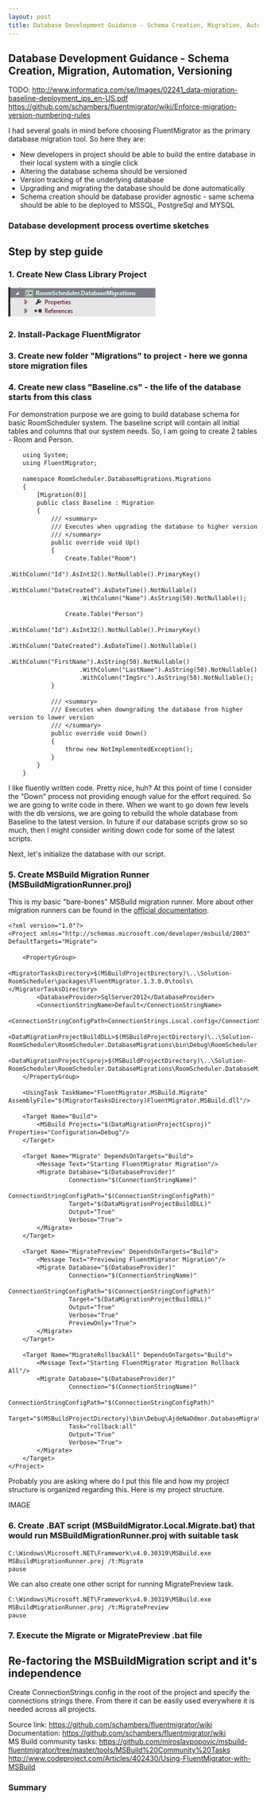 ```yaml
---
layout: post
title: Database Development Guidance - Schema Creation, Migration, Automation, Versioning
---
```


## Database Development Guidance - Schema Creation, Migration, Automation, Versioning 

TODO:
http://www.informatica.com/se/Images/02241_data-migration-baseline-deployment_ips_en-US.pdf
https://github.com/schambers/fluentmigrator/wiki/Enforce-migration-version-numbering-rules

I had several goals in mind before choosing FluentMigrator as the primary database migration tool. So here they are:

- New developers in project should be able to build the entire database in their local system with a single click
- Altering the database schema should be versioned 
- Version tracking of the underlying database
- Upgrading and migrating the database should be done automatically
- Schema creation should be database provider agnostic - same schema should be able to be deployed to MSSQL, PostgreSql and MYSQL

### Database development process overtime sketches



## Step by step guide

### 1. Create New Class Library Project

![](images/2014-11-13-database-development-guidance/dbschema-001.png) 

### 2. Install-Package FluentMigrator

### 3. Create new folder "Migrations" to project - here we gonna store migration files
 
### 4. Create new class "Baseline.cs" - the life of the database starts from this class

For demonstration purpose we are going to build database schema for basic RoomScheduler system.
The baseline script will contain all initial tables and columns that our system needs. So, I am going to create 2 tables - Room and Person. 

		using System;
		using FluentMigrator;
		
		namespace RoomScheduler.DatabaseMigrations.Migrations
		{
		    [Migration(0)]
		    public class Baseline : Migration
		    {
		        /// <summary>
		        /// Executes when upgrading the database to higher version
		        /// </summary>
		        public override void Up()
		        {
		            Create.Table("Room")
		                .WithColumn("Id").AsInt32().NotNullable().PrimaryKey()
		                .WithColumn("DateCreated").AsDateTime().NotNullable()
		                .WithColumn("Name").AsString(50).NotNullable();
		
		            Create.Table("Person")
		                .WithColumn("Id").AsInt32().NotNullable().PrimaryKey()
		                .WithColumn("DateCreated").AsDateTime().NotNullable()
		                .WithColumn("FirstName").AsString(50).NotNullable()
		                .WithColumn("LastName").AsString(50).NotNullable()
		                .WithColumn("ImgSrc").AsString(50).NotNullable();
		        }
		
		        /// <summary>
		        /// Executes when downgrading the database from higher version to lower version
		        /// </summary>
		        public override void Down()
		        {
		            throw new NotImplementedException();
		        }
		    }
		}

I like fluently written code. Pretty nice, huh? At this point of time I consider the "Down" process not providing enough value for the effort required. So we are going to write code in there.
When we want to go down few levels with the db versions, we are going to rebuild the whole database from Baseline to the latest version. In future if our database scripts grow so so much, then I might consider writing down code for some of the latest scripts. 

Next, let's initialize the database with our script. 

### 5. Create MSBuild Migration Runner (MSBuildMigrationRunner.proj)

This is my basic "bare-bones" MSBuild migration runner. More about other migration runners can be found in the [official documentation](https://github.com/schambers/fluentmigrator/wiki/Migration-Runners "official documentation").

	<?xml version="1.0"?>
	<Project xmlns="http://schemas.microsoft.com/developer/msbuild/2003" DefaultTargets="Migrate">
	
		<PropertyGroup>
			<MigratorTasksDirectory>$(MSBuildProjectDirectory)\..\Solution-RoomScheduler\packages\FluentMigrator.1.3.0.0\tools\</MigratorTasksDirectory>
			<DatabaseProvider>SqlServer2012</DatabaseProvider>
			<ConnectionStringName>Default</ConnectionStringName>
			<ConnectionStringConfigPath>ConnectionStrings.Local.config</ConnectionStringConfigPath>
			<DataMigrationProjectBuildDLL>$(MSBuildProjectDirectory)\..\Solution-RoomScheduler\RoomScheduler.DatabaseMigrations\bin\Debug\RoomScheduler.DatabaseMigrations.dll</DataMigrationProjectBuildDLL>
			<DataMigrationProjectCsproj>$(MSBuildProjectDirectory)\..\Solution-RoomScheduler\RoomScheduler.DatabaseMigrations\RoomScheduler.DatabaseMigrations.csproj</DataMigrationProjectCsproj>
		</PropertyGroup>
	
		<UsingTask TaskName="FluentMigrator.MSBuild.Migrate" AssemblyFile="$(MigratorTasksDirectory)FluentMigrator.MSBuild.dll"/>
		
		<Target Name="Build">
	        <MSBuild Projects="$(DataMigrationProjectCsproj)" Properties="Configuration=Debug"/>
	    </Target>
		
		<Target Name="Migrate" DependsOnTargets="Build">
			<Message Text="Starting FluentMigrator Migration"/>
			<Migrate Database="$(DatabaseProvider)"
					 Connection="$(ConnectionStringName)"
					 ConnectionStringConfigPath="$(ConnectionStringConfigPath)"
					 Target="$(DataMigrationProjectBuildDLL)"
					 Output="True"
					 Verbose="True">
			</Migrate>
		</Target>
	
		<Target Name="MigratePreview" DependsOnTargets="Build">
			<Message Text="Previewing FluentMigrator Migration"/>
			<Migrate Database="$(DatabaseProvider)"
					 Connection="$(ConnectionStringName)"
					 ConnectionStringConfigPath="$(ConnectionStringConfigPath)"
					 Target="$(DataMigrationProjectBuildDLL)"
					 Output="True"
					 Verbose="True"
					 PreviewOnly="True">
			</Migrate>
		</Target>
	
		<Target Name="MigrateRollbackAll" DependsOnTargets="Build">
			<Message Text="Starting FluentMigrator Migration Rollback All"/>
			<Migrate Database="$(DatabaseProvider)"
					 Connection="$(ConnectionStringName)"
					 ConnectionStringConfigPath="$(ConnectionStringConfigPath)"
					 Target="$(MSBuildProjectDirectory)\bin\Debug\AjdeNaOdmor.DatabaseMigration.dll"
					 Task="rollback:all"
					 Output="True"
					 Verbose="True">
			</Migrate>
		</Target>
	</Project>


Probably you are asking where do I put this file and how my project structure is organized regarding this. Here is my project structure.

IMAGE

### 6. Create .BAT script (MSBuildMigrator.Local.Migrate.bat) that would run MSBuildMigrationRunner.proj with suitable task

	C:\Windows\Microsoft.NET\Framework\v4.0.30319\MSBuild.exe MSBuildMigrationRunner.proj /t:Migrate
	pause

We can also create one other script for running MigratePreview task.

	C:\Windows\Microsoft.NET\Framework\v4.0.30319\MSBuild.exe MSBuildMigrationRunner.proj /t:MigratePreview
	pause

### 7. Execute the Migrate or MigratePreview .bat file


## Re-factoring the MSBuildMigration script and it's independence

Create ConnectionStrings.config in the root of the project and specify the connections strings there. From there it can be easily used everywhere it is needed across all projects. 


Source link: https://github.com/schambers/fluentmigrator/wiki  
Documentation: https://github.com/schambers/fluentmigrator/wiki  
MS Build community tasks: https://github.com/miroslavpopovic/msbuild-fluentmigrator/tree/master/tools/MSBuild%20Community%20Tasks
http://www.codeproject.com/Articles/402430/Using-FluentMigrator-with-MSBuild


### Summary



